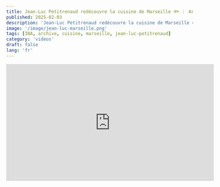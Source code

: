 ```yaml
---
title: Jean-Luc Petitrenaud redécouvre la cuisine de Marseille 🐟 ｜ Archive INA
published: 2025-02-03
description: 'Jean-Luc Petitrenaud redécouvre la cuisine de Marseille 🐟 ｜ Archive INA'
image: '/image/jean-luc-marseille.png'
tags: [INA, archive, cuisine, marseille, jean-luc-petitrenaud]
category: 'videos'
draft: false 
lang: 'fr'
---
```


<iframe width="560" height="315" src="https://www.youtube.com/embed/ADXAnOBu_Ec?si=Vjn_qaSSdy35O5A_" title="YouTube video player" frameborder="0" allow="accelerometer; autoplay; clipboard-write; encrypted-media; gyroscope; picture-in-picture; web-share" referrerpolicy="strict-origin-when-cross-origin" allowfullscreen></iframe>